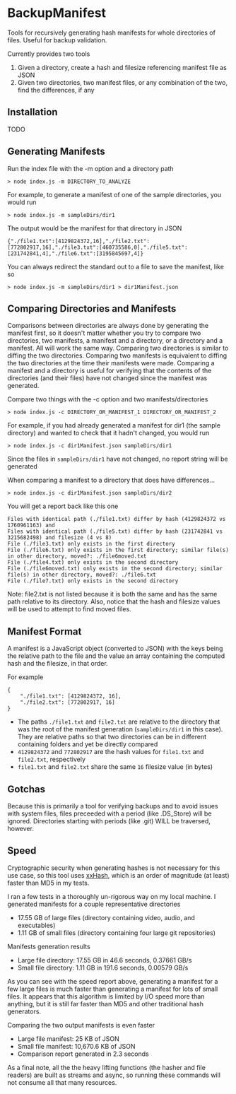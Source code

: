 # BackupManifest
Tools for recursively generating hash manifests for whole directories of files. Useful for backup validation.

Currently provides two tools

1. Given a directory, create a hash and filesize referencing manifest file as JSON
2. Given two directories, two manifest files, or any combination of the two, find the differences, if any

## Installation

TODO

## Generating Manifests

Run the index file with the -m option and a directory path

```
> node index.js -m DIRECTORY_TO_ANALYZE
```

For example, to generate a manifest of one of the sample directories, you would run

```
> node index.js -m sampleDirs/dir1
```

The output would be the manifest for that directory in JSON

```
{"./file1.txt":[4129824372,16],"./file2.txt":[772802917,16],"./file3.txt":[460735586,0],"./file5.txt":[231742841,4],"./file6.txt":[3195845697,4]}
```

You can always redirect the standard out to a file to save the manifest, like so

```
> node index.js -m sampleDirs/dir1 > dir1Manifest.json
```

## Comparing Directories and Manifests

Comparisons between directories are always done by generating the manifest first, so it doesn't matter whether you try to compare two directories, two manifests, a manifest and a directory, or a directory and a manifest. All will work the same way. Comparing two directories is similar to diffing the two directories. Comparing two manifests is equivalent to diffing the two directories at the time their manifests were made. Comparing a manifest and a directory is useful for verifying that the contents of the directories (and their files) have not changed since the manifest was generated.

Compare two things with the -c option and two manifests/directories

```
> node index.js -c DIRECTORY_OR_MANIFEST_1 DIRECTORY_OR_MANIFEST_2
```

For example, if you had already generated a manifest for dir1 (the sample directory) and wanted to check that it hadn't changed, you would run

```
> node index.js -c dir1Manifest.json sampleDirs/dir1
```

Since the files in `sampleDirs/dir1` have not changed, no report string will be generated

When comparing a manifest to a directory that does have differences...

```
> node index.js -c dir1Manifest.json sampleDirs/dir2
```

You will get a report back like this one

```
Files with identical path (./file1.txt) differ by hash (4129824372 vs 1760961163) and 
Files with identical path (./file5.txt) differ by hash (231742841 vs 3215682498) and filesize (4 vs 8)
File (./file3.txt) only exists in the first directory
File (./file6.txt) only exists in the first directory; similar file(s) in other directory, moved?: ./file6moved.txt
File (./file4.txt) only exists in the second directory
File (./file6moved.txt) only exists in the second directory; similar file(s) in other directory, moved?: ./file6.txt
File (./file7.txt) only exists in the second directory
```

Note: file2.txt is not listed because it is both the same and has the same path relative to its directory. Also, notice that the hash and filesize values will be used to attempt to find moved files.

## Manifest Format

A manifest is a JavaScript object (converted to JSON) with the keys being the relative path to the file and the value an array containing the computed hash and the filesize, in that order.

For example

```
{
    "./file1.txt": [4129824372, 16],
    "./file2.txt": [772802917, 16]
}
```

* The paths `./file1.txt` and `file2.txt` are relative to the directory that was the root of the manifest generation (`sampleDirs/dir1` in this case). They are relative paths so that two directories can be in different containing folders and yet be directly compared
* `4129824372` and `772802917` are the hash values for `file1.txt` and `file2.txt`, respectively
* `file1.txt` and `file2.txt` share the same `16` filesize value (in bytes)

## Gotchas

Because this is primarily a tool for verifying backups and to avoid issues with system files, files preceeded with a period (like .DS_Store) will be ignored. Directories starting with periods (like .git) WILL be traversed, however.

## Speed

Cryptographic security when generating hashes is not necessary for this use case, so this tool uses [xxHash](https://github.com/mscdex/node-xxhash), which is an order of magnitude (at least) faster than MD5 in my tests.

I ran a few tests in a thoroughly un-rigorous way on my local machine. I generated manifests for a couple representative directories

* 17.55 GB of large files (directory containing video, audio, and executables)
* 1.11 GB of small files (directory containing four large git repositories)

Manifests generation results

* Large file directory: 17.55 GB in 46.6 seconds, 0.37661 GB/s
* Small file directory: 1.11 GB in 191.6 seconds, 0.00579 GB/s

As you can see with the speed report above, generating a manifest for a few large files is much faster than generating a manifest for lots of small files. It appears that this algorithm is limited by I/O speed more than anything, but it is still far faster than MD5 and other traditional hash generators.

Comparing the two output manifests is even faster

* Large file manifest: 25 KB of JSON
* Small file manifest: 10,670.6 KB of JSON
* Comparison report generated in 2.3 seconds

As a final note, all the the heavy lifting functions (the hasher and file readers) are built as streams and async, so running these commands will not consume all that many resources.